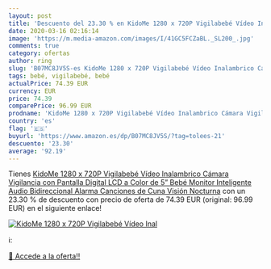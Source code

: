 ```yaml
---
layout: post
title: 'Descuento del 23.30 % en KidoMe 1280 x 720P Vigilabebé Vídeo Inal'
date: 2020-03-16 02:16:14
image: 'https://m.media-amazon.com/images/I/41GC5FCZaBL._SL200_.jpg'
comments: true
category: ofertas
author: ring
slug: 'B07MC8JV5S-es KidoMe 1280 x 720P Vigilabebé Vídeo Inalambrico Cámara...'
tags: bebé, vigilabebé, bebé
actualPrice: 74.39 EUR
currency: EUR
price: 74.39
comparePrice: 96.99 EUR
prodname: 'KidoMe 1280 x 720P Vigilabebé Vídeo Inalambrico Cámara Vigilancia con Pantalla Digital LCD a Color de 5” Bebé Monitor Inteligente Audio Bidireccional Alarma Canciones de Cuna Visión Nocturna'
country: 'es'
flag: '🇪🇸'
buyurl: 'https://www.amazon.es/dp/B07MC8JV5S/?tag=tolees-21'
descuento: '23.30'
average: '92.19'
---
```


Tienes [KidoMe 1280 x 720P Vigilabebé Vídeo Inalambrico Cámara Vigilancia con Pantalla Digital LCD a Color de 5” Bebé Monitor Inteligente Audio Bidireccional Alarma Canciones de Cuna Visión Nocturna](https://www.amazon.es/dp/B07MC8JV5S/?tag=tolees-21) con un 23.30 % de descuento con precio de oferta de 74.39 EUR (original: 96.99 EUR) en el siguiente enlace!

[![KidoMe 1280 x 720P Vigilabebé Vídeo Inal](https://m.media-amazon.com/images/I/41GC5FCZaBL._SL200_.jpg)](https://www.amazon.es/dp/B07MC8JV5S/?tag=tolees-21)

ℹ️:


[🛒 Accede a la oferta!!](https://www.amazon.es/dp/B07MC8JV5S/?tag=tolees-21)

